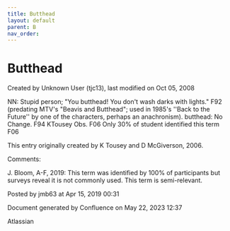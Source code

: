 ```yaml
---
title: Butthead
layout: default
parent: B
nav_order:
---
```


# Butthead

Created by  Unknown User (tjc13), last modified on Oct 05, 2008

NN: Stupid person; &quot;You butthead! You don't wash darks with lights.&quot; F92 (predating MTV's &quot;Beavis and Butthead&quot;; used in 1985's ''Back to the Future'' by one of the characters, perhaps an anachronism). butthead: No Change. F94 KTousey Obs. F06 Only 30% of student identified this term F06

This entry originally created by K Tousey and D McGiverson, 2006.

Comments:

J. Bloom, A-F, 2019: This term was identified by 100% of participants but surveys reveal it is not commonly used. This term is semi-relevant. 

Posted by jmb63 at Apr 15, 2019 00:31

Document generated by Confluence on May 22, 2023 12:37

Atlassian
